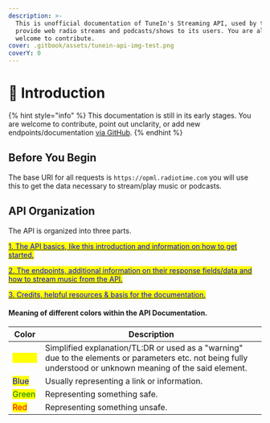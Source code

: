 ```yaml
---
description: >-
  This is unofficial documentation of TuneIn's Streaming API, used by them to
  provide web radio streams and podcasts/shows to its users. You are always
  welcome to contribute.
cover: .gitbook/assets/tunein-api-img-test.png
coverY: 0
---
```


# 👋 Introduction

{% hint style="info" %}
This documentation is still in its early stages. You are welcome to contribute, point out unclarity, or add new endpoints/documentation [via GitHub](https://github.com/core-hacked/tunein-api/pulls).
{% endhint %}

## Before You Begin

The base URI for all requests is `https://opml.radiotime.com` you will use this to get the data necessary to stream/play music or podcasts.

## API Organization

The API is organized into three parts.

[<mark style="color:blue;">1. The API basics, like this introduction and information on how to get started.</mark> ](./)

[<mark style="color:blue;">2. T</mark>](broken-reference/)[<mark style="color:blue;">he endpoints, additional information on their response fields/data and how to stream music from the API.</mark>](endpoints/)&#x20;

[<mark style="color:blue;">3. Credits, helpful resources & basis for the documentation.</mark>](broken-reference/)

#### Meaning of different colors within the API Documentation.

| Color                                     | Description                                                                                                                                                   |
| ----------------------------------------- | ------------------------------------------------------------------------------------------------------------------------------------------------------------- |
| <mark style="color:yellow;">Yellow</mark> | Simplified explanation/TL:DR or used as a "warning" due to the elements or parameters etc. not being fully understood or unknown meaning of the said element. |
| <mark style="color:blue;">Blue</mark>     | Usually representing a link or information.                                                                                                                   |
| <mark style="color:green;">Green</mark>   | Representing something safe.                                                                                                                                  |
| <mark style="color:red;">Red</mark>       | Representing something unsafe.                                                                                                                                |
